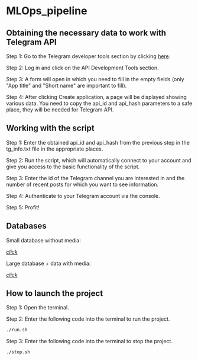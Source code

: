 # MLOps_pipeline

## Obtaining the necessary data to work with Telegram API

Step 1: Go to the Telegram developer tools section by clicking [here](https://my.telegram.org/auth?to=apps).

Step 2: Log in and click on the API Development Tools section.

Step 3: A form will open in which you need to fill in the empty fields (only "App title" and "Short name" are important to fill).

Step 4: After clicking Create application, a page will be displayed showing various data. You need to copy the api_id and api_hash parameters to a safe place, they will be needed for Telegram API.

## Working with the script

Step 1: Enter the obtained api_id and api_hash from the previous step in the tg_info.txt file in the appropriate places.

Step 2: Run the script, which will automatically connect to your account and give you access to the basic functionality of the script.

Step 3: Enter the id of the Telegram channel you are interested in and the number of recent posts for which you want to see information.

Step 4: Authenticate to your Telegram account via the console.

Step 5: Profit!

## Databases

Small database without media:

*[click](https://drive.google.com/file/d/1WYET6NpK6wSeQvCmuX7Nzcf2Gq2beCUG/view?usp=sharing)*

Large database + data with media:

*[click](https://drive.google.com/file/d/15iBSPtaUY58O7QHwxkqJKyGlLENR2OPq/view?usp=sharing)*

## How to launch the project

Step 1: Open the terminal.

Step 2: Enter the following code into the terminal to run the project.
```bash
./run.sh
```

Step 3: Enter the following code into the terminal to stop the project.
```bash
./stop.sh
```
